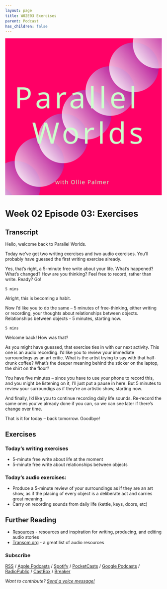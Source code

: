 ```yaml
---
layout: page
title: W02E03 Exercises
parent: Podcast
has_children: false
---
```




[![](/assets/parallel-worlds-cover.svg)](https://anchor.fm/olliepalmer)

# Week 02 Episode 03: Exercises

<!--<iframe src="https://anchor.fm/olliepalmer/embed/episodes/Week-2-Episode-1-Exercises-ec53uf/a-a1qbsga" height="102px" width="100%" frameborder="0" scrolling="no"></iframe>-->

## Transcript

Hello, welcome back to Parallel Worlds.

Today we’ve got two writing exercises and two audio exercises. You’ll probably have guessed the first writing exercise already.

Yes, that’s right, a 5-minute free write about your life. What’s happened? What’s changed? How are you thinking? Feel free to record, rather than write. Ready? Go!


```
5 mins
```

Alright, this is becoming a habit.

Now I’d like you to do the same – 5 minutes of free-thinking, either writing or recording, your thoughts about relationships between objects. Relationships between objects - 5 minutes, starting now.

```
5 mins
```

Welcome back! How was that?

As you might have guessed, that exercise ties in with our next activity. This one is an audio recording. I’d like you to review your immediate surroundings as an art critic. What is the artist trying to say with that half-drunk coffee? What’s the deeper meaning behind the sticker on the laptop, the shirt on the floor?

You have five minutes – since you have to use your phone to record this, and you might be listening on it, I’ll just put a pause in here. But 5 minutes to review your surroundigs as if they’re an artistic show, starting now.


And finally, I’d like you to continue recording daily life sounds. Re-record the same ones you’ve already done if you can, so we can see later if there’s change over time.

That is it for today – back tomorrow. Goodbye!


## Exercises

### Today’s writing exercises

- 5-minute free write about life at the moment
- 5-minute free write about relationships between objects

### Today’s audio exercises:
- Produce a 5-minute review of your surroundings as if they are an art show, as if the placing of every object is a deliberate act and carries great meaning.
- Carry on recording sounds from daily life (kettle, keys, doors, etc)




## Further Reading

- [Resources](/resources) - resources and inspiration for writing, producing, and editing audio stories
- [Transom.org](https://transom.org) - a great list of audio resources

### Subscribe

[RSS](https://anchor.fm/s/1884b008/podcast/rss) / [Apple Podcasts](https://podcasts.apple.com/gb/podcast/parallel-worlds/id1504529134) / [Spotify](https://open.spotify.com/show/3L3RhKaoqQZoU9fIcLuZjz) / [PocketCasts](https://pca.st/ha20534r) / [Google Podcasts](https://www.google.com/podcasts?feed=aHR0cHM6Ly9hbmNob3IuZm0vcy8xODg0YjAwOC9wb2RjYXN0L3Jzcw%3D%3D) / [RadioPublic](https://radiopublic.com/parallel-worlds-WzVy1K) / [CastBox](https://castbox.fm/channel/id2710471?utm_source=podcaster&utm_medium=dlink&utm_campaign=c_2710471&utm_content=Parallel%20Worlds-CastBox_FM) / [Breaker](https://www.breaker.audio/parallel-worlds)

_Want to contribute? [Send a voice message!](https://anchor.fm/olliepalmer/message)_
